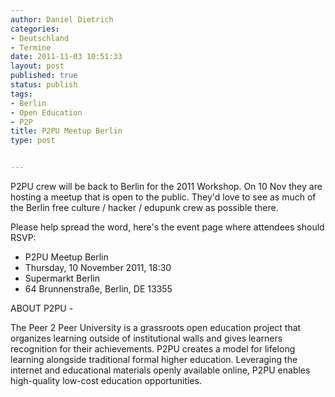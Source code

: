 ```yaml
---
author: Daniel Dietrich
categories:
- Deutschland
- Termine
date: 2011-11-03 10:51:33
layout: post
published: true
status: publish
tags:
- Berlin
- Open Education
- P2P
title: P2PU Meetup Berlin
type: post


---
```


P2PU crew will be back to Berlin for the 2011 Workshop. On 10 Nov they are hosting a meetup that is open to the public. They'd love to see as much of the Berlin free culture / hacker / edupunk crew as possible there.

Please help spread the word, here's the event page where attendees should RSVP: 

* P2PU Meetup Berlin  
* Thursday, 10 November 2011, 18:30  
* Supermarkt Berlin  
* 64 Brunnenstraße, Berlin, DE 13355

ABOUT P2PU - 

The Peer 2 Peer University is a grassroots open education project that organizes learning outside of institutional walls and gives learners recognition for their achievements. P2PU creates a model for lifelong learning alongside traditional formal higher education. Leveraging the internet and educational materials openly available online, P2PU enables high-quality low-cost education opportunities.